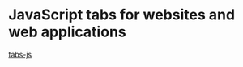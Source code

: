 # JavaScript tabs for websites and web applications
[tabs-js](https://qmorozov.github.io/tabs-js/index.html)
